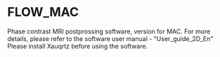 # FLOW_MAC
Phase contrast MRI postprossing software, version for MAC.
For more details, please refer to the software user manual - "User_guide_2D_En"
Please install Xauqrtz before using the software.
